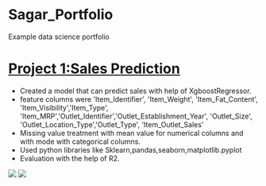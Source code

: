 # Sagar_Portfolio
Example data science portfolio

# [Project 1:Sales Prediction](https://github.com/sagarpatiler/machine_learning/blob/main/Sales_Prediction.ipynb) 
* Created a model that can predict sales with help of XgboostRegressor.
* feature columns were 'Item_Identifier', 'Item_Weight', 'Item_Fat_Content', 'Item_Visibility','Item_Type', 'Item_MRP','Outlet_Identifier','Outlet_Establishment_Year', 'Outlet_Size', 'Outlet_Location_Type','Outlet_Type', 'Item_Outlet_Sales'
* Missing value treatment with mean value for numerical columns and with mode with categorical columns.
* Used python libraries like Sklearn,pandas,seaborn,matplotlib.pyplot
* Evaluation with the help of R2.

![](![image](https://user-images.githubusercontent.com/115975748/206369806-65286bc0-96d2-4a27-9b8b-e87a106d6d17.png))
![]([image](https://user-images.githubusercontent.com/115975748/206369873-d835f04f-2485-4705-b06c-dd7a7705989f.png))

